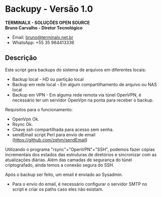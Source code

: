 # Backupy - Versão 1.0

**TERMINALX - SOLUÇÕES OPEN SOURCE**  
**Bruno Carvalho - Diretor Tecnológico**  
- Email: bruno@terminalx.net.br  
- WhatsApp: +55 35 984413336  

## Descrição
Este script gera backups do sistema de arquivos em diferentes locais:

- Backup local - HD ou partição local
- Backup em rede local - Em algum compartilhamento de arquivo ou NAS local
- Backup em VPN - Em alguma rede remota via túnel OpenVPN, é necessário ter um servidor OpenVpn na ponta para receber o backup.

Requisitos para o funcionamento:
- OpenVpn Ok.
- Rsync Ok.
- Chave ssh compartilhada para acesso sem senha.
- sendEmail script Perl para envio de email (https://github.com/zehm/sendEmail)

Utilizando o programa "rsync"+"OpenVPN"+"SSH", podemos fazer cópias incrementais dos estados das estruturas de diretórios e sincronizar com as atualizações diárias. Além das camadas de segurança do túnel criptografado, ainda temos a conexão segura do SSH.

Após o backup ser feito, um email é enviado ao Sysadmin.

- Para o envio do email, é necessário configurar o servidor SMTP no script e criar os paths caso eles não existam.
